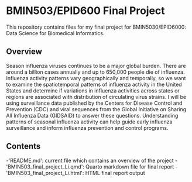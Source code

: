 # BMIN503/EPID600 Final Project

This repository contains files for my final project for BMIN5030/EPID6000: Data Science for Biomedical Informatics.

## Overview

Season influenza viruses continues to be a major global burden. There are around a billion cases annually and up to 650,000 people die of influenza. Influenza activity patterns vary geographically and temporally, so we want to examine the spatiotemporal patterns of influenza activity in the United States and determine if variations in influenza activities across states or regions are associated with distribution of circulating virus strains. I will be using surveillance data published by the Centers for Disease Control and Prevention (CDC) and viral sequences from the Global Initiative on Sharing All Influenza Data (GIDSAID) to answer these questions. Understanding patterns of seasonal influenza activity can help guide early influenza surveillance and inform influenza prevention and control programs. 

## Contents
-'README.md': current file which contains an overview of the project
-'BMIN503_final_project_Li.qmd': Quarto markdown file for final report
-'BMIN503_final_project_Li.html': HTML final report output 

